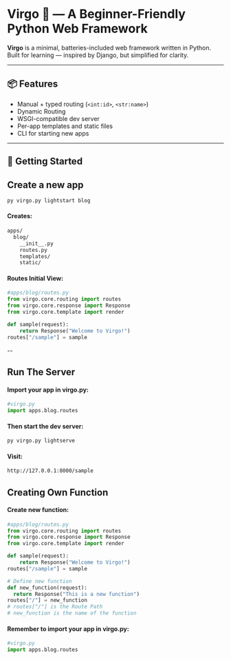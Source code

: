 # Virgo 🌌 — A Beginner-Friendly Python Web Framework

**Virgo** is a minimal, batteries-included web framework written in Python.  
Built for learning — inspired by Django, but simplified for clarity.

---

## 📦 Features

- Manual + typed routing (`<int:id>`, `<str:name>`)
- Dynamic Routing
- WSGI-compatible dev server
- Per-app templates and static files
- CLI for starting new apps

---

## 🚀 Getting Started

## Create a new app

```bash
py virgo.py lightstart blog

```

#### Creates:
```bash
apps/
  blog/
    __init__.py
    routes.py
    templates/
    static/
```

#### Routes Initial View:
```Python
#apps/blog/routes.py
from virgo.core.routing import routes
from virgo.core.response import Response
from virgo.core.template import render

def sample(request):
    return Response("Welcome to Virgo!")
routes["/sample"] = sample
```
--
## Run The Server

#### Import your app in virgo.py:
```Python
#virgo.py
import apps.blog.routes
```

#### Then start the dev server:
```bash
py virgo.py lightserve
```

#### Visit:
```bash
http://127.0.0.1:8000/sample
```

## Creating Own Function

#### Create new function:
```Python
#apps/blog/routes.py
from virgo.core.routing import routes
from virgo.core.response import Response
from virgo.core.template import render

def sample(request):
    return Response("Welcome to Virgo!")
routes["/sample"] = sample

# Define new function
def new_function(request):
  return Response("This is a new function")
routes["/"] = new_function
# routes["/"] is the Route Path
# new_function is the name of the function
```

#### Remember to import your app in virgo.py:
```Python
#virgo.py
import apps.blog.routes
```